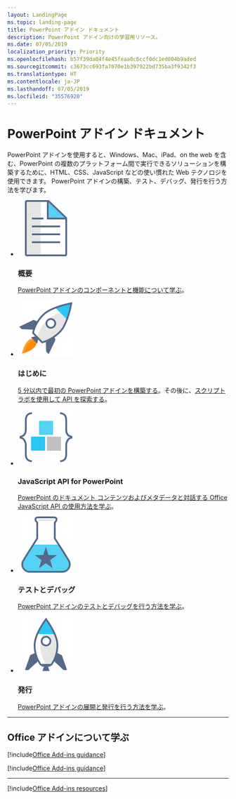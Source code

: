 ```yaml
---
layout: LandingPage
ms.topic: landing-page
title: PowerPoint アドイン ドキュメント
description: PowerPoint アドイン向けの学習用リソース。
ms.date: 07/05/2019
localization_priority: Priority
ms.openlocfilehash: b57f39da04f4e45feaa0c6ccf0dc1ed004b9aded
ms.sourcegitcommit: c3673cc693fa7070e1b397922bd735ba3f9342f3
ms.translationtype: HT
ms.contentlocale: ja-JP
ms.lasthandoff: 07/05/2019
ms.locfileid: "35576920"
---
```

# <a name="powerpoint-add-ins-documentation"></a>PowerPoint アドイン ドキュメント

PowerPoint アドインを使用すると、Windows、Mac、iPad、on the web を含む、PowerPoint の複数のプラットフォーム間で実行できるソリューションを構築するために、HTML、CSS、JavaScript などの使い慣れた Web テクノロジを使用できます。 PowerPoint アドインの構築、テスト、デバッグ、発行を行う方法を学びます。

<ul class="panelContent cardsF cols cols3">
    <li>
        <div class="cardSize">
            <div class="cardPadding">
                <div class="card">
                    <div class="cardImageOuter">
                        <div class="cardImage">
                            <img src="../images/index-landing-page/i_article.svg" alt="Overview" />
                        </div>
                    </div>
                    <div class="cardText">
                        <h3>概要</h3>
                        <p><a href="powerpoint-add-ins.md">PowerPoint アドインのコンポーネントと機能について学ぶ</a>。</p>
                    </div>
                </div>
            </div>
        </div>
    </li>
    <li>
        <div class="cardSize">
            <div class="cardPadding">
                <div class="card">
                    <div class="cardImageOuter">
                        <div class="cardImage">
                            <img src="../images/index-landing-page/i_get-started.svg" alt="Getting started" />
                        </div>
                    </div>
                    <div class="cardText">
                        <h3>はじめに</h3>
                        <p><a href="../quickstarts/powerpoint-quickstart.md">5 分以内で最初の PowerPoint アドインを構築する</a>。その後に、<a href="../overview/explore-with-script-lab.md">スクリプト ラボを使用して API を探索する</a>。</p>
                    </div>
                </div>
            </div>
        </div>
    </li>
    <li>
        <div class="cardSize">
            <div class="cardPadding">
                <div class="card">
                    <div class="cardImageOuter">
                        <div class="cardImage">
                            <img src="../images/index-landing-page/i_code-blocks.svg" alt="JavaScript API for PowerPoint" />
                        </div>
                    </div>
                    <div class="cardText">
                        <h3>JavaScript API for PowerPoint</h3>
                        <p><a href="../reference/overview/powerpoint-add-ins-reference-overview.md">PowerPoint のドキュメント コンテンツおよびメタデータと対話する Office JavaScript API の使用方法を学ぶ</a>。</p>
                    </div>
                </div>
            </div>
        </div>
    </li>
    <li>
        <div class="cardSize">
            <div class="cardPadding">
                <div class="card">
                    <div class="cardImageOuter">
                        <div class="cardImage">
                            <img src="../images/index-landing-page/i_recommended-testing.svg" alt="Testing and debugging" />
                        </div>
                    </div>
                    <div class="cardText">
                        <h3>テストとデバッグ</h3>
                        <p><a href="../testing/test-debug-office-add-ins.md">PowerPoint アドインのテストとデバッグを行う方法を学ぶ</a>。</p>
                    </div>
                </div>
            </div>
        </div>
    </li>
    <li>
        <div class="cardSize">
            <div class="cardPadding">
                <div class="card">
                    <div class="cardImageOuter">
                        <div class="cardImage">
                            <img src="../images/index-landing-page/i_deploy.svg" alt="Publishing" />
                        </div>
                    </div>
                    <div class="cardText">
                        <h3>発行</h3>
                        <p><a href="../publish/publish.md">PowerPoint アドインの展開と発行を行う方法を学ぶ</a>。</p>
                    </div>
                </div>
            </div>
        </div>
    </li>
</ul>

---

<h2>Office アドインについて学ぶ</h2>

[!include[Office Add-ins guidance](../includes/landing-page-office-addins-guidance.md)]

[!include[Office Add-ins guidance](../includes/landing-page-office-addins-guidance-note.md)]

---

[!include[Office Add-ins resources](../includes/landing-page-resources.md)]
